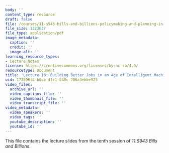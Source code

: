 ```yaml
---
body: ''
content_type: resource
draft: false
file: /courses/11-s943-bills-and-billions-policymaking-and-planning-in-an-era-of-transformation-in-us-cities-and-states-spring-2023/mit11_s943_s23_lec10.pdf
file_size: 1323637
file_type: application/pdf
image_metadata:
  caption: ''
  credit: ''
  image-alt: ''
learning_resource_types:
- Lecture Notes
license: https://creativecommons.org/licenses/by-nc-sa/4.0/
resourcetype: Document
title: 'Lecture 10: Building Better Jobs in an Age of Intelligent Machines (PDF)'
uid: 173596f8-b0cb-41c1-848c-700a3ebbe923
video_files:
  archive_url: ''
  video_captions_file: ''
  video_thumbnail_file: ''
  video_transcript_file: ''
video_metadata:
  video_speakers: ''
  video_tags: ''
  youtube_description: ''
  youtube_id: ''
---
```

This file contains the lecture slides from the tenth session of *11.S943 Bills and Billions*.